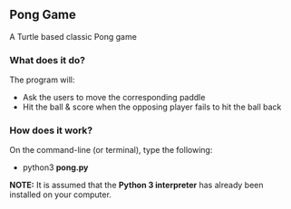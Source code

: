 ## Pong Game
A Turtle based classic Pong game

### What does it do?
The program will:
* Ask the users to move the corresponding paddle
* Hit the ball & score when the opposing player fails to hit the ball back

### How does it work?
On the command-line (or terminal), type the following:<br>
* python3 <b>pong.py</b>


<b>NOTE:</b> It is assumed that the <b>Python 3 interpreter</b> has already been installed on your computer.
